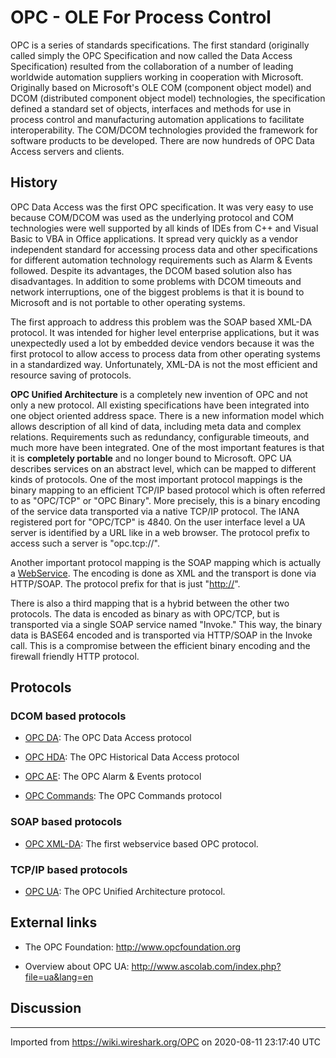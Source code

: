 # OPC - OLE For Process Control

OPC is a series of standards specifications. The first standard (originally called simply the OPC Specification and now called the Data Access Specification) resulted from the collaboration of a number of leading worldwide automation suppliers working in cooperation with Microsoft. Originally based on Microsoft's OLE COM (component object model) and DCOM (distributed component object model) technologies, the specification defined a standard set of objects, interfaces and methods for use in process control and manufacturing automation applications to facilitate interoperability. The COM/DCOM technologies provided the framework for software products to be developed. There are now hundreds of OPC Data Access servers and clients.

## History

OPC Data Access was the first OPC specification. It was very easy to use because COM/DCOM was used as the underlying protocol and COM technologies were well supported by all kinds of IDEs from C++ and Visual Basic to VBA in Office applications. It spread very quickly as a vendor independent standard for accessing process data and other specifications for different automation technology requirements such as Alarm & Events followed. Despite its advantages, the DCOM based solution also has disadvantages. In addition to some problems with DCOM timeouts and network interruptions, one of the biggest problems is that it is bound to Microsoft and is not portable to other operating systems.

The first approach to address this problem was the SOAP based XML-DA protocol. It was intended for higher level enterprise applications, but it was unexpectedly used a lot by embedded device vendors because it was the first protocol to allow access to process data from other operating systems in a standardized way. Unfortunately, XML-DA is not the most efficient and resource saving of protocols.

**OPC Unified Architecture** is a completely new invention of OPC and not only a new protocol. All existing specifications have been integrated into one object oriented address space. There is a new information model which allows description of all kind of data, including meta data and complex relations. Requirements such as redundancy, configurable timeouts, and much more have been integrated. One of the most important features is that it is **completely portable** and no longer bound to Microsoft. OPC UA describes services on an abstract level, which can be mapped to different kinds of protocols. One of the most important protocol mappings is the binary mapping to an efficient TCP/IP based protocol which is often referred to as "OPC/TCP" or "OPC Binary". More precisely, this is a binary encoding of the service data transported via a native TCP/IP protocol. The IANA registered port for "OPC/TCP" is 4840. On the user interface level a UA server is identified by a URL like in a web browser. The protocol prefix to access such a server is "opc.tcp://".

Another important protocol mapping is the SOAP mapping which is actually a [WebService](/WebService). The encoding is done as XML and the transport is done via HTTP/SOAP. The protocol prefix for that is just "<http://>".

There is also a third mapping that is a hybrid between the other two protocols. The data is encoded as binary as with OPC/TCP, but is transported via a single SOAP service named "Invoke." This way, the binary data is BASE64 encoded and is transported via HTTP/SOAP in the Invoke call. This is a compromise between the efficient binary encoding and the firewall friendly HTTP protocol.

## Protocols

### DCOM based protocols

  - [OPC DA](/OPC-DA): The OPC Data Access protocol

  - [OPC HDA](/OPC-HDA): The OPC Historical Data Access protocol

  - [OPC AE](/OPC-AE): The OPC Alarm & Events protocol

  - [OPC Commands](/OPC-Commands): The OPC Commands protocol

### SOAP based protocols

  - [OPC XML-DA](/OPC-XML-DA): The first webservice based OPC protocol.

### TCP/IP based protocols

  - [OPC UA](/OPC-UA): The OPC Unified Architecture protocol.

## External links

  - The OPC Foundation: <http://www.opcfoundation.org>

  - Overview about OPC UA: <http://www.ascolab.com/index.php?file=ua&lang=en>

## Discussion

---

Imported from https://wiki.wireshark.org/OPC on 2020-08-11 23:17:40 UTC
